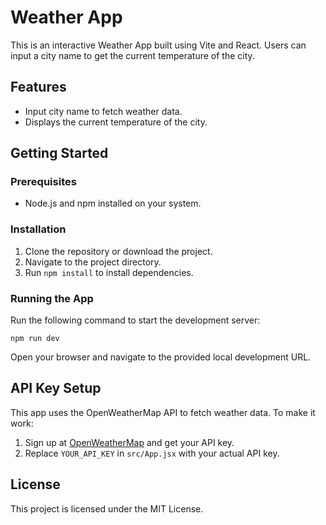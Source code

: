 # Weather App

This is an interactive Weather App built using Vite and React. Users can input a city name to get the current temperature of the city.

## Features
- Input city name to fetch weather data.
- Displays the current temperature of the city.

## Getting Started

### Prerequisites
- Node.js and npm installed on your system.

### Installation
1. Clone the repository or download the project.
2. Navigate to the project directory.
3. Run `npm install` to install dependencies.

### Running the App
Run the following command to start the development server:
```
npm run dev
```

Open your browser and navigate to the provided local development URL.

## API Key Setup

This app uses the OpenWeatherMap API to fetch weather data. To make it work:
1. Sign up at [OpenWeatherMap](https://openweathermap.org/) and get your API key.
2. Replace `YOUR_API_KEY` in `src/App.jsx` with your actual API key.

## License
This project is licensed under the MIT License.
